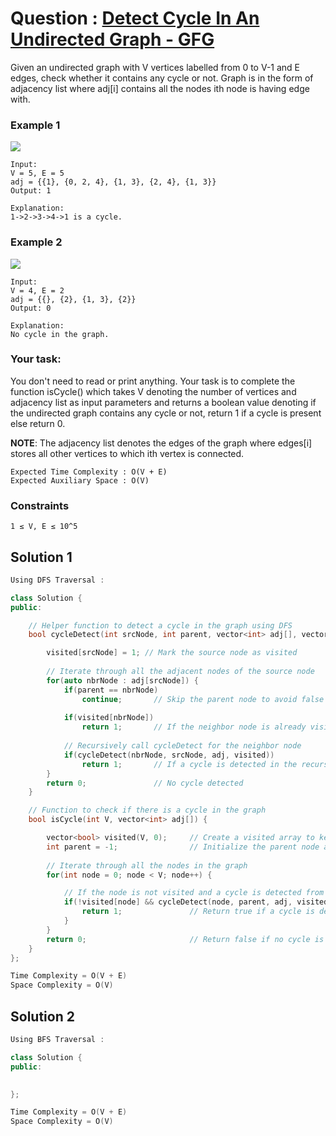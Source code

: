# Question : [Detect Cycle In An Undirected Graph - GFG](https://www.geeksforgeeks.org/problems/detect-cycle-in-an-undirected-graph/1)

Given an undirected graph with V vertices labelled from 0 to V-1 and E edges, check whether it contains any cycle or not. Graph is in the form of adjacency list where adj[i] contains all the nodes ith node is having edge with.

### Example 1

![](https://media.geeksforgeeks.org/img-practice/PROD/addEditProblem/700219/Web/Other/891791f9-1abb-45b1-80f2-7af46d73dcd2_1685086491.png)

```plaintext
Input:  
V = 5, E = 5
adj = {{1}, {0, 2, 4}, {1, 3}, {2, 4}, {1, 3}} 
Output: 1

Explanation: 
1->2->3->4->1 is a cycle.
```

### Example 2

![](https://media.geeksforgeeks.org/img-practice/PROD/addEditProblem/700219/Web/Other/d8cbd97e-406e-4f50-a38c-6a58747df876_1685086491.png)

```plaintext
Input: 
V = 4, E = 2
adj = {{}, {2}, {1, 3}, {2}}
Output: 0

Explanation: 
No cycle in the graph.
```

### Your task:
You don't need to read or print anything. Your task is to complete the function isCycle() which takes V denoting the number of vertices and adjacency list as input parameters and returns a boolean value denoting if the undirected graph contains any cycle or not, return 1 if a cycle is present else return 0.

**NOTE**: The adjacency list denotes the edges of the graph where edges[i] stores all other vertices to which ith vertex is connected.

```plaintext
Expected Time Complexity : O(V + E)
Expected Auxiliary Space : O(V)
```

### Constraints
`1 ≤ V, E ≤ 10^5`

## Solution 1

```Cpp
Using DFS Traversal :

class Solution {
public:

    // Helper function to detect a cycle in the graph using DFS
    bool cycleDetect(int srcNode, int parent, vector<int> adj[], vector<bool>& visited) {

        visited[srcNode] = 1; // Mark the source node as visited
        
        // Iterate through all the adjacent nodes of the source node
        for(auto nbrNode : adj[srcNode]) {
            if(parent == nbrNode)
                continue;       // Skip the parent node to avoid false cycle detection
            
            if(visited[nbrNode])
                return 1;       // If the neighbor node is already visited, a cycle is detected
                
            // Recursively call cycleDetect for the neighbor node
            if(cycleDetect(nbrNode, srcNode, adj, visited))
                return 1;       // If a cycle is detected in the recursive call, return true
        }
        return 0;               // No cycle detected
    }

    // Function to check if there is a cycle in the graph
    bool isCycle(int V, vector<int> adj[]) {

        vector<bool> visited(V, 0);     // Create a visited array to keep track of visited nodes
        int parent = -1;                // Initialize the parent node as -1 (no parent)
        
        // Iterate through all the nodes in the graph
        for(int node = 0; node < V; node++) {

            // If the node is not visited and a cycle is detected from that node
            if(!visited[node] && cycleDetect(node, parent, adj, visited)) {
                return 1;               // Return true if a cycle is detected
            }
        }
        return 0;                       // Return false if no cycle is detected
    }
};

Time Complexity = O(V + E)
Space Complexity = O(V)
```

## Solution 2

```Cpp
Using BFS Traversal :

class Solution {
public:

    
};

Time Complexity = O(V + E)
Space Complexity = O(V)
```